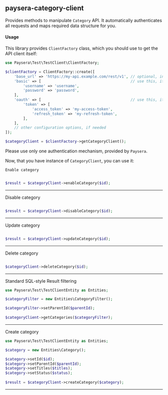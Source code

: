 
## paysera-category-client

Provides methods to manipulate `Category` API.
It automatically authenticates all requests and maps required data structure for you.

#### Usage

This library provides `ClientFactory` class, which you should use to get the API client itself:

```php
use Paysera\Test\TestClient\ClientFactory;

$clientFactory = ClientFactory::create([
    'base_url' => 'https://my-api.example.com/rest/v1', // optional, in case you need a custom one.
    'basic' => [                                        // use this, it API requires Basic authentication.
        'username' => 'username',
        'password' => 'password',
    ],
    'oauth' => [                                        // use this, it API requires OAuth v2 authentication.
        'token' => [
            'access_token' => 'my-access-token',
            'refresh_token' => 'my-refresh-token',
        ],
    ],
    // other configuration options, if needed
]);

$categoryClient = $clientFactory->getCategoryClient();
```

Please use only one authentication mechanism, provided by `Paysera`.

Now, that you have instance of `CategoryClient`, you can use it:

    Enable category


```php

$result = $categoryClient->enableCategory($id);
```
---

Disable category


```php

$result = $categoryClient->disableCategory($id);
```
---

Update category


```php

$result = $categoryClient->updateCategory($id);
```
---
Delete category


```php

$categoryClient->deleteCategory($id);
```
---

Standard SQL-style Result filtering


```php
use Paysera\Test\TestClientEntity as Entities;

$categoryFilter = new Entities\CategoryFilter();

$categoryFilter->setParentId($parentId);
    
$categoryClient->getCategories($categoryFilter);
```
---
Create category


```php
use Paysera\Test\TestClientEntity as Entities;

$category = new Entities\Category();

$category->setId($id);
$category->setParentId($parentId);
$category->setTitles($titles);
$category->setStatus($status);
    
$result = $categoryClient->createCategory($category);
```
---

